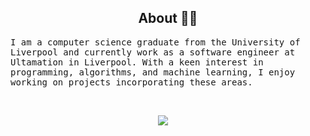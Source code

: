 <h2 align="center">About 👨‍💻</h2>
<p align="start">
  <samp>I am a computer science graduate from the University of Liverpool and currently work as a software engineer at Ultamation in Liverpool. With a keen interest in programming, algorithms, and machine learning, I enjoy working on projects incorporating these areas.
  </samp>
</p>

<br> 

<p align="center">
  <a target="_blank"href="https://www.linkedin.com/in/kieran-hardwick-986b56195/"><img src="https://img.shields.io/badge/linkedin-%230077B5.svg?&style=for-the-badge&logo=linkedin&logoColor=white" /></a>&nbsp;&nbsp;&nbsp;&nbsp;
</p>
